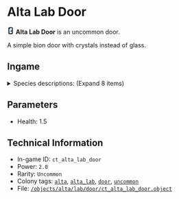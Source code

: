 # Alta Lab Door

<img src="https://raw.githubusercontent.com/Ceterai/Enternia/main/objects/alta/lab/door/icon.png" alt="Alta Lab Door icon" loading="lazy" height=16px width="auto" /> **Alta Lab Door** is an uncommon door.

A simple bion door with crystals instead of glass.

## Ingame

<details markdown="1"><summary>Species descriptions: (Expand 8 items)</summary>

- Alta: A basic see-through door to cancel out all the noises on the other side!
- Apex: This door is rather secure.
- Avian: Very sturdy for a basic door.
- Floran: Floran hide behind door. Jump out. Ssstab!
- Glitch: Approving. A useful door.
- Human: A sturdy titanium door.
- Hylotl: A robust titanium door.
- Novakid: Now this is a sturdy lookin' door!

</details>

## Parameters

- Health: 1.5

## Technical Information

- In-game ID: `ct_alta_lab_door`
- Power: `2.0`
- Rarity: `Uncommon`
- Colony tags: [`alta`](https://ceterai.github.io/MyEnternia/Wiki/Tags/Alta), [`alta_lab`](https://ceterai.github.io/MyEnternia/Wiki/Tags/AltaLab), [`door`](https://ceterai.github.io/MyEnternia/Wiki/Tags/Door), [`uncommon`](https://ceterai.github.io/MyEnternia/Wiki/Tags/Uncommon)
- File: [`/objects/alta/lab/door/ct_alta_lab_door.object`](https://github.com/Ceterai/Enternia/blob/main/objects/alta/lab/door/ct_alta_lab_door.object)

